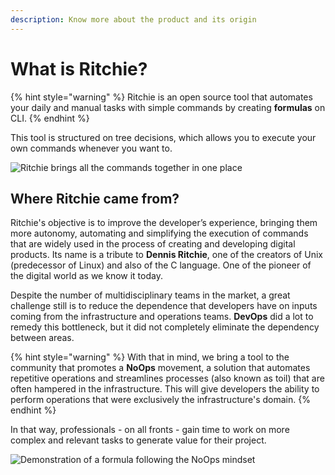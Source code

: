```yaml
---
description: Know more about the product and its origin
---
```


# What is Ritchie?

{% hint style="warning" %}
Ritchie is an open source tool that automates your daily and manual tasks with simple commands by creating **formulas** on CLI.
{% endhint %}

 This tool is structured on tree decisions, which allows you to execute your own commands whenever you want to.

![Ritchie brings all the commands together in one place ](../.gitbook/assets/animac-a-o-ritchie%20%281%29.gif)

## **Where Ritchie came from?**

Ritchie's objective is to improve the developer’s experience, bringing them more autonomy, automating and simplifying the execution of commands that are widely used in the process of creating and developing digital products. Its name is a tribute to **Dennis Ritchie**, one of the creators of Unix \(predecessor of Linux\) and also of the C language. One of the pioneer of the digital world as we know it today.  
  
Despite the number of multidisciplinary teams in the market, a great challenge still is to reduce the dependence that developers have on inputs coming from the infrastructure and operations teams. **DevOps** did a lot to remedy this bottleneck, but it did not completely eliminate the dependency between areas.

{% hint style="warning" %}
With that in mind, we bring a tool to the community that promotes a **NoOps** movement, a solution that automates repetitive operations and streamlines processes \(also known as toil\) that are often hampered in the infrastructure. This will give developers the ability to perform operations that were exclusively the infrastructure's domain.
{% endhint %}

In that way, professionals - on all fronts - gain time to work on more complex and relevant tasks to generate value for their project.

![Demonstration of a formula following the NoOps mindset](../.gitbook/assets/rit-demo-deploy-project%20%281%29.gif)

